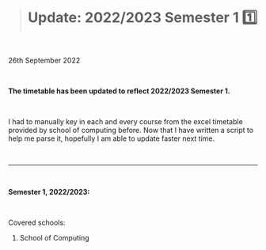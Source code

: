 > # Update: 2022/2023 Semester 1 1️⃣

<br>

26th September 2022

<br>

**The timetable has been updated to reflect 2022/2023 Semester 1.**

<br>

I had to manually key in each and every course from the excel timetable provided by school of computing before. Now that I have written a script to help me parse it, hopefully I am able to update faster next time.

<br>

---
<br>

**Semester 1, 2022/2023:**

<br>

Covered schools:

1. School of Computing